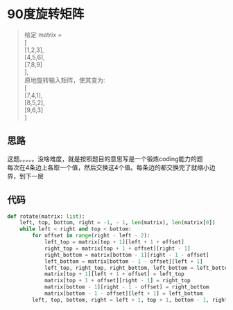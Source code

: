 # 90度旋转矩阵
> 给定 matrix =   
[  
  [1,2,3],  
  [4,5,6],  
  [7,8,9]  
],  
原地旋转输入矩阵，使其变为:  
[  
  [7,4,1],  
  [8,5,2],  
  [9,6,3]  
]  


**思路**
--------------------

这题。。。。。没啥难度，就是按照题目的意思写是一个锻炼coding能力的题   
每次在4条边上各取一个值，然后交换这4个值。每条边的都交换完了就缩小边界，到下一层

**代码**
--------------------

```python
def rotate(matrix: list):
    left, top, bottom, right = -1, - 1, len(matrix), len(matrix[0])
    while left < right and top < bottom:
        for offset in range(right - left - 2):
            left_top = matrix[top + 1][left + 1 + offset]
            right_top = matrix[top + 1 + offset][right - 1]
            right_bottom = matrix[bottom - 1][right - 1 - offset]
            left_bottom = matrix[bottom - 1 - offset][left + 1]
            left_top, right_top, right_bottom, left_bottom = left_bottom, left_top, right_top, right_bottom
            matrix[top + 1][left + 1 + offset] = left_top
            matrix[top + 1 + offset][right - 1] = right_top
            matrix[bottom - 1][right - 1 - offset] = right_bottom
            matrix[bottom - 1 - offset][left + 1] = left_bottom
        left, top, bottom, right = left + 1, top + 1, bottom - 1, right - 1
```